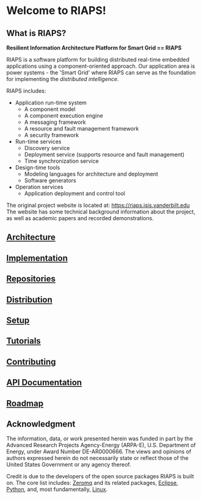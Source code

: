 # Welcome to RIAPS!

## What is RIAPS?

**Resilient Information Architecture Platform for Smart Grid == RIAPS**

RIAPS is a software platform for building distributed real-time embedded applications using a component-oriented approach. Our application area is power systems - the 'Smart Grid' where RIAPS can serve as the foundation for implementing the *distributed intelligence*.

RIAPS includes:
* Application run-time system
  * A component model
  * A component execution engine
  * A messaging framework
  * A resource and fault management framework
  * A security framework
* Run-time services
  * Discovery service
  * Deployment service (supports resource and fault management)
  * Time synchronization service
* Design-time tools
  * Modeling languages for architecture and deployment
  * Software generators
* Operation services
  * Application deployment and control tool

The original project website is located at: https://riaps.isis.vanderbilt.edu The website has some technical background information about the project, as well as academic papers and recorded demonstrations.

## [Architecture](arch.md)

## [Implementation](impl.md)

## [Repositories](repos.md)

## [Distribution](distro.md)

## [Setup](setup.md)

## [Tutorials](tutorials.md)

## [Contributing](contributing.md)

## [API Documentation](apidoc.md)

## [Roadmap](roadmap.md)

## Acknowledgment
The information, data, or work presented herein was funded in part by the Advanced Research Projects Agency-Energy (ARPA-E), U.S. Department of Energy, under Award Number DE-AR0000666. The views and opinions of authors expressed herein do not necessarily state or reflect those of the United States Government or any agency thereof.

Credit is due to the developers of the open source packages RIAPS is built on. The core list includes: [Zeromq](http://zeromq.org/) and its related packages, [Eclipse](http://www.eclipse.org/), [Python](https://www.python.org/), and, most fundamentally, [Linux](https://www.linux.org/).
